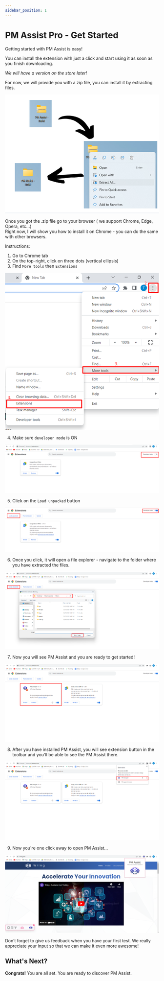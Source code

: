 ```yaml
---
sidebar_position: 1
---
```


# PM Assist Pro - Get Started

Getting started with PM Assist is easy!

You can install the extension with just a click and start using it as soon as you finish downloading.

*We will have a version on the store later!*

For now, we will provide you with a zip file, you can install it by extracting files.

![Miniext](/img/miniext.png)


Once you got the .zip file go to your browser ( we support Chrome, Edge, Opera, etc...)                                                     
Right now, I will show you how to install it on Chrome - you can do the same with other browsers.

Instructions: 

1. Go to Chrome tab
2. On the top-right, click on three dots (vertical ellipsis)
3. Find `More tools` then `Extensions`

![Miniext](/img/rec2.png)

4. Make sure `developer mode` is ON

![Miniext](/img/rec3.png)

5. Click on the `Load unpacked` button

![Miniext](/img/rec4.png)

6. Once you click, it will open a file explorer - navigate to the folder where you have extracted the files.

![Miniext](/img/extension1.png)

7. Now you will see PM Assist and you are ready to get started!

![Miniext](/img/miniext1.png)

8. After you have installed PM Assist, you will see extension button in the toolbar and you'll be able to see the PM Assist there.

![Miniext](/img/miniext2.png)

9. Now you're one click away to open PM Assist...

![Miniext](/img/miniext3.png)



Don’t forget to give us feedback when you have your first test. We really appreciate your input so that we can make it even more awesome!

## What's Next?

 **Congrats!** You are all set. You are ready to discover PM Assist.